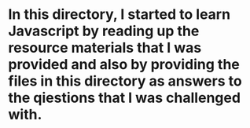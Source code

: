 # In this directory, I started to learn Javascript by reading up the resource materials that I was provided and also by providing the files in this directory as answers to the qiestions that I was challenged with.
